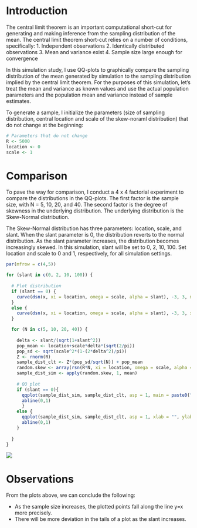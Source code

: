 Introduction
============

The central limit theorem is an important computational short-cut for
generating and making inference from the sampling distribution of the
mean. The central limit theorem short-cut relies on a number of
conditions, specifically: 1. Independent observations 2. Identically
distributed observations 3. Mean and variance exist 4. Sample size large
enough for convergence

In this simulation study, I use QQ-plots to graphically compare the
sampling distribution of the mean generated by simulation to the
sampling distribution implied by the central limit theorem. For the
purposes of this simulation, let’s treat the mean and variance as known
values and use the actual population parameters and the population mean
and variance instead of sample estimates.

To generate a sample, I initialize the parameters (size of sampling
distribution, central location and scale of the skew-noraml
distribution) that do not change at the beginning:

``` r
# Parameters that do not change
R <- 5000
location <- 0
scale <- 1
```

Comparison
==========

To pave the way for comparison, I conduct a 4 x 4 factorial experiment
to compare the distributions in the QQ-plots. The first factor is the
sample size, with N = 5, 10, 20, and 40. The second factor is the degree
of skewness in the underlying distribution. The underlying distribution
is the Skew-Normal distribution.

The Skew-Normal distribution has three parameters: location, scale, and
slant. When the slant parameter is 0, the distribution reverts to the
normal distribution. As the slant parameter increases, the distribution
becomes increasingly skewed. In this simulation, slant will be set to 0,
2, 10, 100. Set location and scale to 0 and 1, respectively, for all
simulation settings.

``` r
par(mfrow = c(4,5))

for (slant in c(0, 2, 10, 100)) {
  
  # Plot distribution
  if (slant == 0) {
    curve(dsn(x, xi = location, omega = scale, alpha = slant), -3, 3, main= "Distribution", xlab = "", ylab = paste0("Slant = ", slant), xaxt = "n", yaxt = "n", cex.main = 1.5, cex.lab = 1.5)
  }
  else {
    curve(dsn(x, xi = location, omega = scale, alpha = slant), -3, 3, xlab = "", ylab = paste0("Slant = ", slant), xaxt = "n", yaxt = "n", cex.lab = 1.5)
  }

  for (N in c(5, 10, 20, 40)) {
    
    delta <- slant/(sqrt(1+slant^2))
    pop_mean <- location+scale*delta*(sqrt(2/pi))
    pop_sd <- sqrt(scale^2*(1-(2*delta^2)/pi))
    Z <- rnorm(R)
    sample_dist_clt <- Z*(pop_sd/sqrt(N)) + pop_mean
    random.skew <- array(rsn(R*N, xi = location, omega = scale, alpha = slant), dim = c(R,N))
    sample_dist_sim <- apply(random.skew, 1, mean)
  
    # QQ plot
    if (slant == 0){
      qqplot(sample_dist_sim, sample_dist_clt, asp = 1, main = paste0("N = ", N), xlab = "", ylab = "", xaxt = "n", yaxt = "n", xlim = c(-1.6,2), ylim = c(-1.6, 2.2), cex.main = 1.5, cex.lab = 1.5)
      abline(0,1)
      }
    else {
      qqplot(sample_dist_sim, sample_dist_clt, asp = 1, xlab = "", ylab = "", xaxt = "n", yaxt = "n", xlim = c(-1.6,2.2), ylim = c(-1.6, 1.6), cex.lab = 1.5)
      abline(0,1)
    }
    
  }
}
```

![](writeup_files/figure-markdown_github/unnamed-chunk-3-1.png)

Observations
============

From the plots above, we can conclude the following:

-   As the sample size increases, the plotted points fall along the line
    y=x more precisely.
-   There will be more deviation in the tails of a plot as the slant
    increases.
